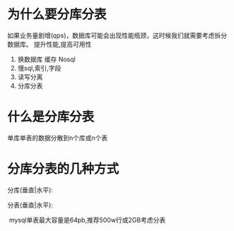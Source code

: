 # 为什么要分库分表

如果业务量剧增(qps)，数据库可能会出现性能瓶颈，这时候我们就需要考虑拆分数据库。  提升性能,提高可用性

1. 换数据库 缓存 Nosql
2. 慢sql,索引,字段
3. 读写分离
4. 分库分表

# 什么是分库分表

单库单表的数据分散到n个库或n个表



# 分库分表的几种方式

 分库(垂直|水平):

 分表(垂直|水平):

​	mysql单表最大容量是64pb,推荐500w行或2GB考虑分表

